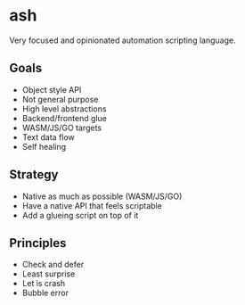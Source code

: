 # ash

Very focused and opinionated automation scripting language.

## Goals

- Object style API
- Not general purpose
- High level abstractions
- Backend/frontend glue
- WASM/JS/GO targets
- Text data flow
- Self healing 
   
## Strategy

- Native as much as possible (WASM/JS/GO)
- Have a native API that feels scriptable
- Add a glueing script on top of it

## Principles

- Check and defer
- Least surprise
- Let is crash
- Bubble error
